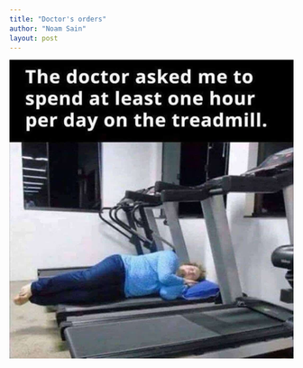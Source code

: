 ```yaml
---
title: "Doctor's orders"
author: "Noam Sain"
layout: post
---
```


![Doctor's orders](/assets/2019/2019-03-treadmill.jpg "Doctor's orders")
